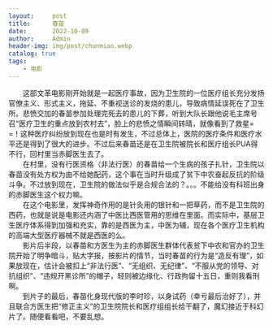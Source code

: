 ```yaml
---
layout:     post
title:      春苗
date:       2022-10-09
author:     Admin
header-img: img/post/chunmiao.webp
catalog: true
tags:
    - 电影
---
```

&emsp;&emsp;这部文革电影刚开始就是一起医疗事故，因为卫生院的一位医疗组长充分发扬官僚主义、形式主义，拖延、不重视送诊的发烧的患儿，导致病情延误死在了卫生所。悲愤交加的春苗参加处理完死去的患儿的下葬，听到大队长跟他说毛主席号召“医疗卫生的重点放到农村去”，脸上的悲愤之情瞬间转晴，就像看到了救星= =！这种医疗纠纷放到现在也是时有发生，不过总体上，医院的医疗条件和医疗水平还是得到了很大的进步。不过后来春苗还是在卫生院被院长和医疗组长PUA得不行，回村里当赤脚医生去了。
<br>
&emsp;&emsp;在村里，没有行医资格（非法行医）的春苗给一个生病的孩子扎针，卫生院以春苗没有处方权为由不给她配药，这个事在当时升级成了贫下中农奋起反抗的阶级斗争。不过放到现在，卫生院的做法似乎是合规合法的？。。。不能给没有科班出身的赤脚医生这个权力嘛。
<br>
&emsp;&emsp;在这个电影里，发挥神奇作用的是针灸用的银针和一把草药，而不是卫生院的西药，也就是说是电影还内涵了中医比西医管用的思维在里面。而实际中，基层卫生医疗体系得到加强和充实，靠的是西医为主，中医为辅，现在各个医疗卫生机构的高端大型医疗器械不就是西医的么。
<br>
&emsp;&emsp;影片后半段，以春苗和方医生为主的赤脚医生群体代表贫下中农和官办的卫生院开始了明争暗斗，贴大字报，按影片的情节，当时春苗的行为是“造反有理”，如果放现在，估计会被扣上“非法行医”、“无组织、无纪律”、“不服从党的领导、对抗组织”、“违规开黑诊所”的帽子，轻则被边缘化、行政拘留十五日，重则我看刑啊。
<br>
&emsp;&emsp;到片子的最后，春苗化身现代版的李时珍，以身试药（幸亏最后治好了），并且联合方医生把“修正主义”的卫生院院长和医疗组组长给干翻了，魔幻接近于科幻片了。随便看看吧，不要乱想。